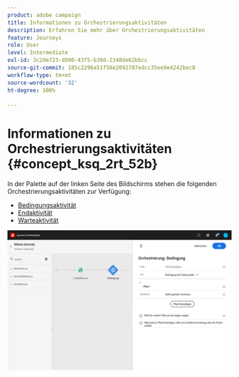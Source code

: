 ```yaml
---
product: adobe campaign
title: Informationen zu Orchestrierungsaktivitäten
description: Erfahren Sie mehr über Orchestrierungsaktivitäten
feature: Journeys
role: User
level: Intermediate
exl-id: 3c2de723-d990-43f5-b39d-2348de62bbcc
source-git-commit: 185c2296a51f58e2092787edcc35ee9e4242bec8
workflow-type: tm+mt
source-wordcount: '32'
ht-degree: 100%

---
```


# Informationen zu Orchestrierungsaktivitäten {#concept_ksq_2rt_52b}

In der Palette auf der linken Seite des Bildschirms stehen die folgenden Orchestrierungsaktivitäten zur Verfügung:

* [Bedingungsaktivität](../building-journeys/condition-activity.md)
* [Endaktivität](../building-journeys/end-activity.md)
* [Warteaktivität](../building-journeys/wait-activity.md)

![](../assets/journey49.png)
